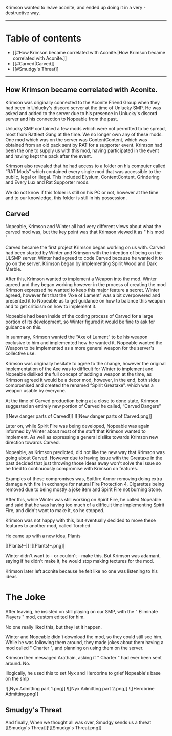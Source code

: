 Krimson wanted to leave aconite, and ended up doing it in a very - destructive way.
____
# Table of contents

- [[#How Krimson became correlated with Aconite.|How Krimson became correlated with Aconite.]]
- [[#Carved|Carved]]
- [[#Smudgy's Threat]]

----
## How Krimson became correlated with Aconite.
Krimson was originally connected to the Aconite Friend Group when they had been in Unlucky's discord server at the time of Unlucky SMP.
He was asked and added to the server due to his presence in Unlucky's discord server and his connection to Nopeable from the past.

Unlucky SMP contained a few mods which were not permitted to be spread, most from Rattiest Gang at the time. We no longer own any of these mods.
One mod which was on the server was ContentContent, which was obtained from an old pack sent by RAT for a supporter event. Krimson had been the one to supply us with this mod, having participated in the event and having kept the pack after the event.

Krimson also revealed that he had access to a folder on his computer called “RAT Mods” which contained every single mod that was accessible to the public, legal or illegal. This included Elysium, ContentContent, Grindering and Every Lux and Rat Supporter mods.

We do not know if this folder is still on his PC or not, however at the time and to our knowledge, this folder is still in his possession.

## Carved
Nopeable, Krimson and Winter all had very different views about what the carved mod was, but the key point was that Krimson viewed it as " his mod " 

Carved became the first project Krimson began working on us with. Carved had been started by Winter and Krimson with the intention of being on the ULSMP server.
Winter had agreed to code Carved because he wanted it to go on the server. Krimson began by implementing Spirit Wood and Dark Marble.

After this, Krimson wanted to implement a Weapon into the mod. Winter agreed and they began working however in the process of creating the mod Krimson expressed he wanted to keep this major feature a secret. Winter agreed, however felt that the “Axe of Lament” was a bit overpowered and presented it to Nopeable as to get guidance on how to balance this weapon and to get criticism on how to implement it.

Nopeable had been inside of the coding process of Carved for a large portion of its development, so Winter figured it would be fine to ask for guidance on this.

In summary, Krimson wanted the “Axe of Lament” to be his weapon exclusive to him and implemented how he wanted it. Nopeable wanted the Weapon to be implemented as a more general weapon for the server's collective use.

Krimson was originally hesitate to agree to the change, however the original implementation of the Axe was to difficult for Winter to implement and Nopeable disliked the full concept of adding a weapon at the time, as Krimson agreed it would be a decor mod, however, in the end, both sides compromised and created the renamed “Spirit Greataxe”. which was a weapon usable by everyone.

At the time of Carved production being at a close to done state, Krimson suggested an entirely new portion of Carved he called, “Carved Dangers”

[[New danger parts of Carved!]] 
![[New danger parts of Carved.png]] 

Later on, while Spirit Fire was being developed, Nopeable was again informed by Winter about most of the stuff that Krimson wanted to implement. As well as expressing a general dislike towards Krimson new direction towards Carved.

Nopeable, as Krimson predicted, did not like the new way that Krimson was going about Carved. However due to having issue with the Greataxe in the past decided that just throwing those ideas away won't solve the issue so he tried to continuously compromise with Krimson on features.

Examples of these compromises was, Spitfire Armor removing doing extra damage with fire in exchange for natural Fire Protection 4, Cigarettes being removed due to being mostly a joke item and Spirit Fire not burning Stone.

After this, while Winter was still working on Spirit Fire, he called Nopeable and said that he was having too much of a difficult time implementing Spirit Fire, and didn't want to make it, so he stopped.

Krimson was not happy with this, but eventually decided to move these features to another mod, called Torched.

He came up with a new idea, Plants

[[Plants!~]]
![[Plants!~.png]]

Winter didn't want to - or couldn't - make this. But Krimson was adamant, saying if he didn't make it, he would stop making textures for the mod.

Krimson later left aconite because he felt like no one was listening to his ideas

# The Joke
After leaving, he insisted on still playing on our SMP, with the " Eliminate Players " mod, custom edited for him. 

No one really liked this, but they let it happen.

Winter and Nopeable didn't download the mod, so they could still see him. While he was following them around, they made jokes about them having a mod called " Charter ", and planning on using them on the server.

Krimson then messaged Arathain, asking if " Charter " had ever been sent around. No.

Illogically, he used this to set Nyx and Herobrine to grief Nopeable's base on the smp

![[Nyx Admitting part 1.png]]
![[Nyx Admitting part 2.png]]
![[Herobrine Admitting.png]]

## Smudgy's Threat
And finally, When we thought all was over, Smudgy sends us a threat 
[[Smudgy's Threat]]![[Smudgy's Threat.png]]
